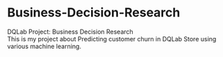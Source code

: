 # Business-Decision-Research
DQLab Project: Business Decision Research\
This is my project about Predicting customer churn in DQLab Store using various machine learning. 
